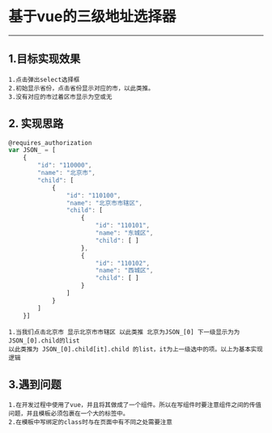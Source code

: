 # 基于vue的三级地址选择器

------
## 1.目标实现效果
    1.点击弹出select选择框
    2.初始显示省份，点击省份显示对应的市，以此类推。
    3.没有对应的市过着区市显示为空或无

## 2. 实现思路

```javaScript
@requires_authorization
var JSON_ = [
    {
        "id": "110000", 
        "name": "北京市", 
        "child": [
            {
                "id": "110100", 
                "name": "北京市市辖区", 
                "child": [
                    {
                        "id": "110101", 
                        "name": "东城区", 
                        "child": [ ]
                    }, 
                    {
                        "id": "110102", 
                        "name": "西城区", 
                        "child": [ ]
                    }
                ]
            }
        ]
    }]
```
    1.当我们点击北京市 显示北京市市辖区 以此类推 北京为JSON_[0] 下一级显示为为JSON_[0].child的list
    以此类推为 JSON_[0].child[it].child 的list，it为上一级选中的项。以上为基本实现逻辑
## 3.遇到问题
    1.在开发过程中使用了vue，并且将其做成了一个组件。所以在写组件时要注意组件之间的传值问题，并且模板必须包裹在一个大的标签中。
    2.在模板中写绑定的class时与在页面中有不同之处需要注意
